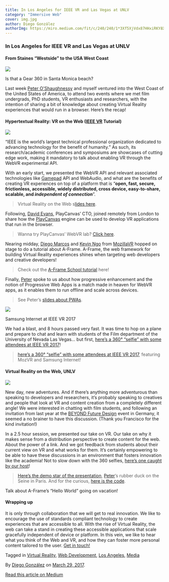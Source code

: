 ```yaml
---
title: In Los Angeles for IEEE VR and Las Vegas at UNLV
category: "Immersive Web"
cover: img.jpg
author: Diego González
authorImg: https://miro.medium.com/fit/c/240/240/1*3Xf5XjVdx87HHxiRKY8X1Q.jpeg
---
```


### In Los Angeles for IEEE VR and Las Vegas at UNLV

#### From Staines “Westside” to the USA West Coast

![](https://cdn-images-1.medium.com/max/2000/1*PnipgvoZGToIWh-TiH0VzQ.jpeg)

Is that a Gear 360 in Santa Monica beach?

Last week [Peter O'Shaughnessy](https://medium.com/u/27616666fa21) and myself ventured into the West Coast of the United States of America, to attend two events where we met film undergrads, PhD students, VR enthusiasts and researchers, with the intention of sharing a bit of knowledge about creating Virtual Reality experiences that would run in a browser. Here’s the recap!

#### Hypertextual Reality: VR on the Web ([IEEE VR](http://ieeevr.org/2017/) Tutorial)

![](https://cdn-images-1.medium.com/max/600/1*v81VKhImPEVOJzHcYugKjg.png)

“IEEE is the world’s largest technical professional organization dedicated to advancing technology for the benefit of humanity.” As such, its research/academic conferences and symposiums are showcases of cutting edge work, making it mandatory to talk about enabling VR through the WebVR experimental API.

With an early start, we presented the WebVR API and relevant associated technologies like [Gamepad](https://medium.com/samsung-internet-dev/the-gamepad-reloaded-5ba866770003) API and WebAudio, and what are the benefits of creating VR experiences on top of a platform that is “**open, fast, secure, frictionless, accessible, widely distributed, cross device, easy-to-share, scalable, and _independent of connection_**”.

> Virtual Reality on the Web s[lides here](https://www.slideshare.net/DiegoGonzlezZiga/virtual-reality-on-the-web).

Following, [David Evans](https://twitter.com/daredevildave), PlayCanvas’ CTO, joined remotely from London to share how the [PlayCanvas](https://playcanvas.com/) engine can be used to develop VR applications that run in the browser.

> Wanna try PlayCanvas’ WebVR lab? [Click here](http://webvr.playcanvas.com/).

Nearing midday, [Diego Marcos](https://twitter.com/dmarcos) and [Kevin Ngo](https://twitter.com/andgokevin) from [MozillaVR](https://mozvr.com/) hopped on stage to do a tutorial about A-Frame. A-Frame, the web framework for building Virtual Reality experiences shines when targeting web developers and creative developers!

> Check out the [A-Frame School tutorial](https://aframe.io/aframe-school/#/) here!

Finally, [Peter](https://medium.com/u/27616666fa21) spoke to us about how progressive enhancement and the notion of Progressive Web Apps is a match made in heaven for WebVR apps, as it enables them to run offline and scale across devices.

> See Peter’s [slides about PWAs](https://docs.google.com/presentation/d/1Exp-0o4uR7EQruihtESHlbVWB8m7xNqtyRwDmH_HoJg/edit).

![](https://cdn-images-1.medium.com/max/800/1*5JXwKClCCwa0Im38rX-uIg.png)

Samsung Internet at IEEE VR 2017

We had a blast, and 8 hours passed very fast. It was time to hop on a plane and prepare to chat and learn with students of the Film department of the University of Nevada Las Vegas… but first, [here’s a 360° “selfie” with some attendees at IEEE VR 2017](https://samsunginter.net/bubble/?pic=https://diekus.net/images/360/360ieeevr.jpg)!

> [here’s a 360° “selfie” with some attendees at IEEE VR 2017](https://samsunginter.net/bubble/?pic=https://diekus.net/images/360/360ieeevr.jpg), featuring MozVR and Samsung Internet!

#### Virtual Reality on the Web, UNLV

![](https://cdn-images-1.medium.com/max/600/1*3FIfV-QTXU08sox443eP2Q.png)

New day, new adventures. And if there’s anything more adventurous than speaking to developers and researchers, it’s probably speaking to creatives and people that look at VR and content creation from a completely different angle! We were interested in chatting with film students, and following an invitation from last year at the [BEYOND Future Design](https://medium.com/samsung-internet-dev/a-thought-about-vr-beyond-vr-e570b9f661a6) event in Germany, it seemed a no brainer to have this discussion. (Thank you Francisco for the kind invitation!)

In a 2.5 hour session, we presented our take on VR. Our take on why it makes sense from a distribution perspective to create content for the web. About the power of a link. And we got feedback from students about their current view on VR and what works for them. It’s certainly empowering to be able to have these discussions in an environment that fosters innovation like the academia! Not to slow down with the 360 selfies, [here’s one caught by our host](https://samsunginter.net/bubble/?pic=https://diekus.net/images/360/unlv2017.jpg)!

> [Here’s the demo star of the presentation](https://samsunginter.net/a-frame-demos/360-video/), [Peter](https://medium.com/u/27616666fa21)’s rubber duck on the Seine in Paris. And for the curious, [here is the code](https://github.com/SamsungInternet/a-frame-demos/tree/gh-pages/360-video).

Talk about A-Frame’s “Hello World” going on vacation!

#### Wrapping up

It is only through collaboration that we will get to real innovation. We like to encourage the use of standards compliant technology to create experiences that are accessible to all. With the rise of Virtual Reality, the web can take a stand in creating these accessible applications that scale gracefully independent of device or platform. In this vein, we like to hear what you think of the Web and VR, and how they can foster more personal content tailored to the user. [Get in touch!](http://twitter.com/samsunginternet)

Tagged in [Virtual Reality](https://medium.com/tag/virtual-reality), [Web Development](https://medium.com/tag/web-development), [Los Angeles](https://medium.com/tag/los-angeles), [Media](https://medium.com/tag/media)

By [Diego González](https://medium.com/@diekus) on [March 29, 2017](https://medium.com/p/c1a3b45047f).

[Read this article on Medium](https://medium.com/@diekus/in-los-angeles-for-ieee-vr-and-las-vegas-at-unlv-c1a3b45047f)
